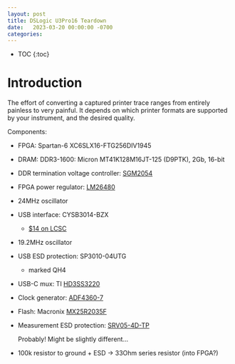 ```yaml
---
layout: post
title: DSLogic U3Pro16 Teardown
date:   2023-03-20 00:00:00 -0700
categories:
---
```


* TOC
{:toc}

# Introduction

The effort of converting a captured printer trace ranges from entirely painless to
very painful. It depends on which printer formats are supported by your instrument, and
the desired quality.

Components:

* FPGA: Spartan-6 XC6SLX16-FTG256DIV1945
* DRAM: DDR3-1600: Micron MT41K128M16JT-125 (D9PTK), 2Gb, 16-bit
* DDR termination voltage controller: [SGM2054](http://www.sg-micro.com/uploads/soft/20220506/1651829741.pdf)
* FPGA power regulator: [LM26480](https://www.ti.com/lit/ds/symlink/lm26480.pdf)
* 24MHz oscillator
* USB interface: CYSB3014-BZX
    * [$14 on LCSC](https://www.lcsc.com/product-detail/Microcontroller-Units-MCUs-MPUs-SOCs_Cypress-Semicon-CYUSB3014-BZXC_C462526.html)
* 19.2MHz oscillator
* USB ESD protection: SP3010-04UTG
    * marked QH4
    
* USB-C mux: TI [HD3SS3220](https://www.ti.com/lit/ds/symlink/hd3ss3220.pdf)
* Clock generator: [ADF4360-7](https://www.analog.com/media/en/technical-documentation/data-sheets/ADF4360-7.pdf)
* Flash: Macronix [MX25R2035F](https://www.macronix.com/Lists/Datasheet/Attachments/8696/MX25R2035F,%20Wide%20Range,%202Mb,%20v1.6.pdf)
* Measurement ESD protection: [SRV05-4D-TP](https://www.mccsemi.com/pdf/Products/SRV05-4D(SOT23-6L).pdf)

    Probably! Might be slightly different...

* 100k resistor to ground + ESD -> 33Ohm series resistor (into FPGA?)
